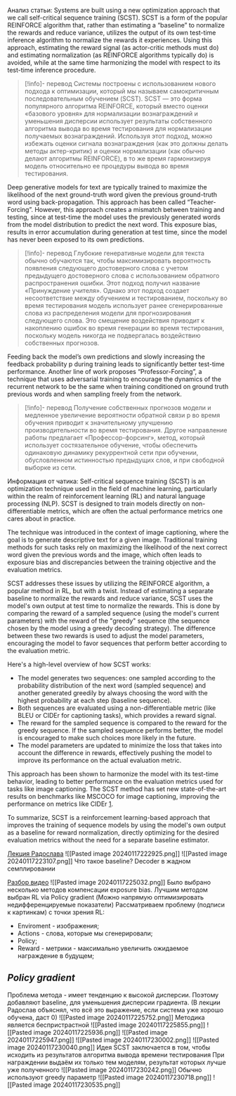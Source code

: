 Анализ статьи:
Systems are built using a new optimization approach that we call self-critical sequence training (SCST). SCST is a form of the popular REINFORCE algorithm that, rather than estimating a “baseline” to normalize the rewards and reduce variance, utilizes the output of its own test-time inference algorithm to normalize the rewards it experiences. Using this approach, estimating the reward signal (as actor-critic methods must do) and estimating normalization (as REINFORCE algorithms typically do) is avoided, while at the same time harmonizing the model with respect to its test-time inference procedure.
>[!info]- перевод
>Системы построены с использованием нового подхода к оптимизации, который мы называем самокритичным последовательным обучением (SCST). SCST — это форма популярного алгоритма REINFORCE, который вместо оценки «базового уровня» для нормализации вознаграждений и уменьшения дисперсии использует результаты собственного алгоритма вывода во время тестирования для нормализации получаемых вознаграждений. Используя этот подход, можно избежать оценки сигнала вознаграждения (как это должны делать методы актер-критик) и оценки нормализации (как обычно делают алгоритмы REINFORCE), в то же время гармонизируя модель относительно ее процедуры вывода во время тестирования.

Deep generative models for text are typically trained to maximize the likelihood of the next ground-truth word given the previous ground-truth word using back-propagation. This approach has been called “Teacher-Forcing”. However, this approach creates a mismatch between training and testing, since at test-time the model uses the previously generated words from the model distribution to predict the next word. This exposure bias, results in error accumulation during generation at test time, since the model has never been exposed to its own predictions.
>[!info]- перевод
>Глубокие генеративные модели для текста обычно обучаются так, чтобы максимизировать вероятность появления следующего достоверного слова с учетом предыдущего достоверного слова с использованием обратного распространения ошибки. Этот подход получил название «Принуждение учителя». Однако этот подход создает несоответствие между обучением и тестированием, поскольку во время тестирования модель использует ранее сгенерированные слова из распределения модели для прогнозирования следующего слова. Это смещение воздействия приводит к накоплению ошибок во время генерации во время тестирования, поскольку модель никогда не подвергалась воздействию собственных прогнозов.


Feeding back the model’s own predictions and slowly increasing the feedback probability p during training leads to significantly better test-time performance. Another line of work proposes “Professor-Forcing”, a technique that uses adversarial training to encourage the dynamics of the recurrent network to be the same when training conditioned on ground truth previous words and when sampling freely from the network.
>[!info]- перевод
>Получение собственных прогнозов модели и медленное увеличение вероятности обратной связи p во время обучения приводит к значительному улучшению производительности во время тестирования. Другое направление работы предлагает «Профессор-форсинг», метод, который использует состязательное обучение, чтобы обеспечить одинаковую динамику рекуррентной сети при обучении, обусловленном истинностью предыдущих слов, и при свободной выборке из сети.

Информация от чатика:
Self-critical sequence training (SCST) is an optimization technique used in the field of machine learning, particularly within the realm of reinforcement learning (RL) and natural language processing (NLP). SCST is designed to train models directly on non-differentiable metrics, which are often the actual performance metrics one cares about in practice.

The technique was introduced in the context of image captioning, where the goal is to generate descriptive text for a given image. Traditional training methods for such tasks rely on maximizing the likelihood of the next correct word given the previous words and the image, which often leads to exposure bias and discrepancies between the training objective and the evaluation metrics.

SCST addresses these issues by utilizing the REINFORCE algorithm, a popular method in RL, but with a twist. Instead of estimating a separate baseline to normalize the rewards and reduce variance, SCST uses the model's own output at test time to normalize the rewards. This is done by comparing the reward of a sampled sequence (using the model's current parameters) with the reward of the "greedy" sequence (the sequence chosen by the model using a greedy decoding strategy). The difference between these two rewards is used to adjust the model parameters, encouraging the model to favor sequences that perform better according to the evaluation metric.

Here's a high-level overview of how SCST works:

- The model generates two sequences: one sampled according to the probability distribution of the next word (sampled sequence) and another generated greedily by always choosing the word with the highest probability at each step (baseline sequence).
- Both sequences are evaluated using a non-differentiable metric (like BLEU or CIDEr for captioning tasks), which provides a reward signal.
- The reward for the sampled sequence is compared to the reward for the greedy sequence. If the sampled sequence performs better, the model is encouraged to make such choices more likely in the future.
- The model parameters are updated to minimize the loss that takes into account the difference in rewards, effectively pushing the model to improve its performance on the actual evaluation metric.

This approach has been shown to harmonize the model with its test-time behavior, leading to better performance on the evaluation metrics used for tasks like image captioning. The SCST method has set new state-of-the-art results on benchmarks like MSCOCO for image captioning, improving the performance on metrics like CIDEr [1](https://arxiv.org/abs/1612.00563).

To summarize, SCST is a reinforcement learning-based approach that improves the training of sequence models by using the model's own output as a baseline for reward normalization, directly optimizing for the desired evaluation metrics without the need for a separate baseline estimator.



[Лекция Радослава](https://www.youtube.com/watch?v=Jv_L42ghwTE)
![[Pasted image 20240117222925.png]]
![[Pasted image 20240117223107.png]]
Что такое baseline?
Decoder в жадном семплировании

[Разбор видео](https://www.youtube.com/watch?v=UnT5wTe13yc)
![[Pasted image 20240117225032.png]]
Было выбрано несколько методов компенсации exposure bias.
Лучшим методом выбран RL via Policy gradient
(Можно напрямую оптимизировать недифференцируемые показатели)
Рассматриваем проблему (подписи к картинкам) с точки зрения RL:
- Enviroment - изображения;
- Actions - слова, которые мы сгенерировали;
- Policy;
- Reward - метрики - максимально увеличить ожидаемое награждение в будущем;
## *Policy gradient*
Проблема метода - имеет тенденцию к высокой дисперсии. Поэтому добавляют baseline, для уменьшения дисперсии градиента.
(В лекции Радослав объяснял, что всё это выражение, если система уже хорошо обучена, даст 0)
![[Pasted image 20240117225752.png]]
Методика является беспристрастной
![[Pasted image 20240117225855.png]]
![[Pasted image 20240117225936.png]]
![[Pasted image 20240117225947.png]]
![[Pasted image 20240117230002.png]]
![[Pasted image 20240117230040.png]]
Идея SCST заключается в том, чтобы исходить из результатов алгоритма вывода времени тестирования
При награждении выдаём их только тем моделям, результат которых лучше уже полученного
![[Pasted image 20240117230242.png]]
Обычно используют greedy параметр
![[Pasted image 20240117230718.png]]
![[Pasted image 20240117230535.png]]

